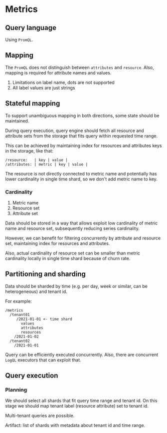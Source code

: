 # Metrics

## Query language

Using `PromQL`.

## Mapping

The `PromQL` does not distinguish between `attributes` and `resource`.
Also, mapping is required for attribute names and values.

1. Limitations on label name, dots are not supported
2. All label values are just strings

## Stateful mapping

To support unambiguous mapping in both directions, some state should be maintained.

During query execution, query engine should fetch all resource and attribute sets from the storage
that fits query within requested time range.

This can be achieved by maintaining index for resources and attributes keys in the storage, like that:

```
/resource:   | key | value |
/attributes: | metric | key | value |
```

The resource is not directly connected to metric name and potentially has lower cardinality
in single time shard, so we don't add metric name to key.

### Cardinality

1. Metric name
2. Resource set
3. Attribute set


Data should be stored in a way that allows exploit low cardinality of metric name and resource set,
subsequently reducing series cardinality.

However, we can benefit for filtering concurrently by attribute and resource set,
maintaining index for resources and attributes.

Also, actual cardinality of resource set can be smaller than metric cardinality
locally in single time shard because of churn rate.

## Partitioning and sharding

Data should be sharded by time (e.g. per day, week or similar, can be heterogeneous) and tenant id.

For example:

```
/metrics
  /tenant01
     /2021-01-01 <- time shard
       values
       attributes
       resources
    /2021-01-02
  /tenant02
    /2021-01-01
```

Query can be efficiently executed concurrently.
Also, there are concurrent `LogQL` executors that can exploit that.

##

## Query execution

### Planning

We should select all shards that fit query time range and tenant id.
On this stage we should map tenant label (resource attribute) set to tenant id.

Multi-tenant queries are possible.

Artifact: list of shards with metadata about tenant id and time range.
